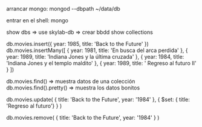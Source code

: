 arrancar mongo:
mongod --dbpath ~/data/db

entrar en el shell:
mongo

show dbs =>
use skylab-db => crear bbdd
show collections

db.movies.insert({
    year: 1985,
    title: 'Back to the Future'
}) 
db.movies.insertMany([
{
    year: 1981,
    title: 'En busca del arca perdida'
},
{
    year: 1989,
    title: 'Indiana Jones y la última cruzada'
},
{
    year: 1984,
    title: 'Indiana Jones y el templo maldito'
},
{
    year: 1989,
    title: '    Regreso al futuro II'
}
]) 

db.movies.find() => muestra datos de una colección
db.movies.find().pretty() => muestra los datos bonitos

db.movies.update(
    { 
        title: 'Back to the Future',
        year: '1984'
    },
    { $set: 
        { title: 'Regreso al futuro'} 
    }
)

db.movies.remove(
    { 
        title: 'Back to the Future',
        year: '1984'
    }
)